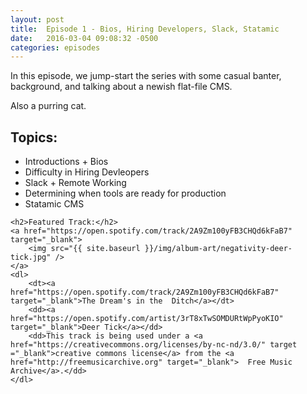 ```yaml
---
layout: post
title:  Episode 1 - Bios, Hiring Developers, Slack, Statamic
date:   2016-03-04 09:08:32 -0500
categories: episodes
---
```


In this episode, we jump-start the series with some casual banter, background, and talking about a newish flat-file CMS.

Also a purring cat.

<h2>Topics:</h2>

<ul>
    <li>Introductions + Bios</li>
    <li>Difficulty in Hiring Devleopers</li>
    <li>Slack + Remote Working</li>
    <li>Determining when tools are ready for production</li>
    <li>Statamic CMS</li>
</ul>

<div class="featured-track">

    <h2>Featured Track:</h2>
    <a href="https://open.spotify.com/track/2A9Zm100yFB3CHQd6kFaB7" target="_blank">
        <img src="{{ site.baseurl }}/img/album-art/negativity-deer-tick.jpg" />
    </a>
    <dl>
        <dt><a href="https://open.spotify.com/track/2A9Zm100yFB3CHQd6kFaB7" target="_blank">The Dream's in the  Ditch</a></dt>
        <dd><a href="https://open.spotify.com/artist/3rT8xTwSOMDURtWpPyoKIO" target="_blank">Deer Tick</a></dd>
        <dd>This track is being used under a <a href="https://creativecommons.org/licenses/by-nc-nd/3.0/" target    ="_blank">creative commons license</a> from the <a href="http://freemusicarchive.org" target="_blank">  Free Music Archive</a>.</dd>
    </dl>

</div><!--.featured-track-->


